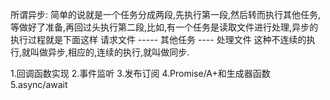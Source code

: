 <!-- 异步 -->
所谓异步: 简单的说就是一个任务分成两段,先执行第一段,然后转而执行其他任务,等做好了准备,再回过头执行第二段,比如,有一个任务是读取文件进行处理,异步的执行过程就是下面这样
	请求文件  ----- 其他任务  ---- 处理文件
这种不连续的执行,就叫做异步,相应的,连续的执行,就叫做同步.

<!-- 异步发展的流程 -->
1.回调函数实现
2.事件监听
3.发布订阅
4.Promise/A+和生成器函数
5.async/await



